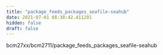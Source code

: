 ```yaml
---
title: "package_feeds_packages_seafile-seahub"
date: 2021-07-01 08:38:42.411201
hidden: false
draft: false
---
```


bcm27xx/bcm2711/package_feeds_packages_seafile-seahub

